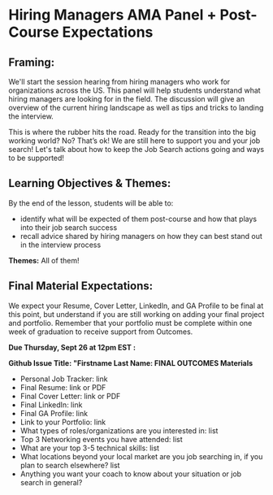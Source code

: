 # Hiring Managers AMA Panel + Post-Course Expectations

## Framing:
We'll start the session hearing from hiring managers who work for organizations across the US. This panel will help students understand what hiring managers are looking for in the field. The discussion will give an overview of the current hiring landscape as well as tips and tricks to landing the interview.

This is where the rubber hits the road. Ready for the transition into the big working world?  No?  That’s ok! We are still here to support you and your job search!  Let's talk about how to keep the Job Search actions going and ways to be supported!

## Learning Objectives & Themes:
By the end of the lesson, students will be able to:
- identify what will be expected of them post-course and how that plays into their job search success
- recall advice shared by hiring managers on how they can best stand out in the interview process

**Themes:** All of them! 

## Final Material Expectations:
We expect your Resume, Cover Letter, LinkedIn, and GA Profile to be final at this point, but understand if you are still working on adding your final project and portfolio. Remember that your portfolio must be complete within one week of graduation to receive support from Outcomes. 

**Due Thursday, Sept 26 at 12pm EST :**

**Github Issue Title: "Firstname Last Name: FINAL OUTCOMES Materials**

- Personal Job Tracker: link
- Final Resume: link or PDF
- Final Cover Letter: link or PDF
- Final LinkedIn: link
- Final GA Profile: link
- Link to your Portfolio: link
- What types of roles/organizations are you interested in: list
- Top 3 Networking events you have attended: list
- What are your top 3-5 technical skills: list
- What locations beyond your local market are you job searching in, if you plan to search elsewhere? list
- Anything you want your coach to know about your situation or job search in general? 
